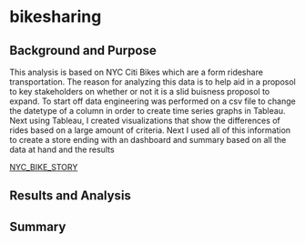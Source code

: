 # bikesharing

## Background and Purpose

This analysis is based on NYC Citi Bikes which are a form rideshare transportation. The reason for analyzing this data is to help aid in a proposol to key stakeholders on whether or not it is a slid buisness proposol to expand. To start off data engineering was performed on a csv file to change the datetype of a column in order to create time series graphs in Tableau. Next using Tableau, I created visualizations that show the differences of rides based on a large amount of criteria. Next I used all of this information to create a store ending with an dashboard and summary based on all the data at hand and the results

[NYC_BIKE_STORY](https://public.tableau.com/profile/nicholas.singh#!/vizhome/NYC_CITI_BIKES/TripsbyWeekdayforEachHour?publish=yes "NYC BIKE STORY") 


## Results and Analysis








## Summary
